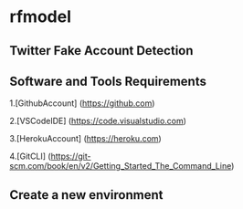 # rfmodel
## Twitter Fake Account Detection

## Software and Tools Requirements

1.[GithubAccount] (https://github.com)

2.[VSCodeIDE] (https://code.visualstudio.com)

3.[HerokuAccount] (https://heroku.com)

4.[GitCLI] (https://git-scm.com/book/en/v2/Getting_Started_The_Command_Line)

## Create a new environment


 